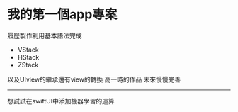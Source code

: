 # 我的第一個app專案

履歷製作利用基本語法完成

- VStack
- HStack
- ZStack

以及UIview的繼承還有view的轉換
高一時的作品
未來慢慢完善

---
想試試在swiftUI中添加機器學習的運算
